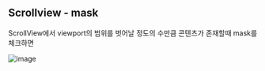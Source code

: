 ## Scrollview - mask
ScrollView에서 viewport의 범위를 벗어날 정도의 수만큼 콘텐츠가 존재할때 mask를 체크하면 

![image](https://user-images.githubusercontent.com/79313194/151145731-3c88ff49-effb-476f-9965-cf8a784218ad.png)

